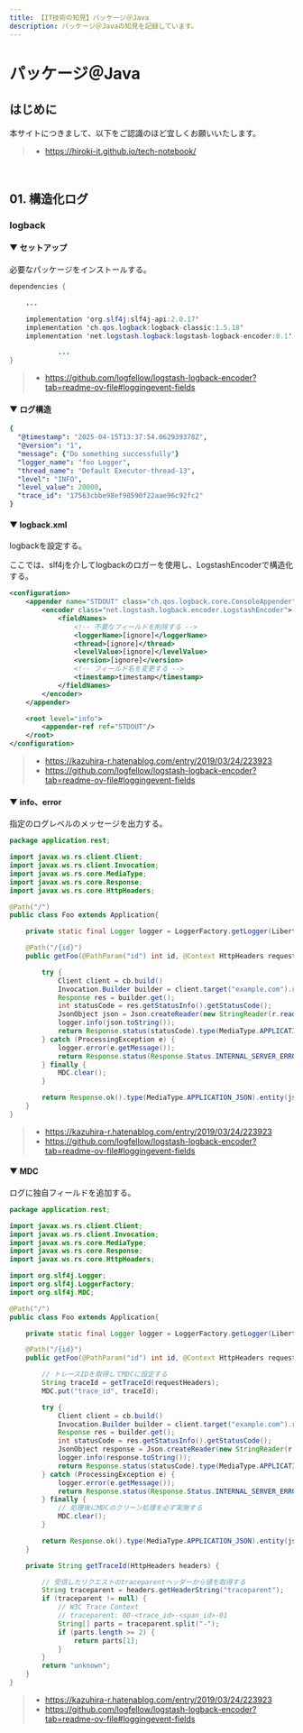 ```yaml
---
title: 【IT技術の知見】パッケージ＠Java
description: パッケージ＠Javaの知見を記録しています。
---
```


# パッケージ＠Java

## はじめに

本サイトにつきまして、以下をご認識のほど宜しくお願いいたします。

> - https://hiroki-it.github.io/tech-notebook/

<br>

## 01. 構造化ログ

### logback

#### ▼ セットアップ

必要なパッケージをインストールする。

```java
dependencies {

    ...

    implementation 'org.slf4j:slf4j-api:2.0.17'
    implementation 'ch.qos.logback:logback-classic:1.5.18'
    implementation 'net.logstash.logback:logstash-logback-encoder:8.1'

            ...
}
```

> - https://github.com/logfellow/logstash-logback-encoder?tab=readme-ov-file#loggingevent-fields

#### ▼ ログ構造

```yaml
{
  "@timestamp": "2025-04-15T13:37:54.062939378Z",
  "@version": "1",
  "message": {"Do something successfully"}
  "logger_name": "foo Logger",
  "thread_name": "Default Executor-thread-13",
  "level": "INFO",
  "level_value": 20000,
  "trace_id": "17563cbbe98ef98590f22aae96c92fc2"
}
```

#### ▼ logback.xml

logbackを設定する。

ここでは、slf4jを介してlogbackのロガーを使用し、LogstashEncoderで構造化する。

```xml
<configuration>
    <appender name="STDOUT" class="ch.qos.logback.core.ConsoleAppender">
        <encoder class="net.logstash.logback.encoder.LogstashEncoder">
            <fieldNames>
                <!-- 不要なフィールドを削除する -->
                <loggerName>[ignore]</loggerName>
                <thread>[ignore]</thread>
                <levelValue>[ignore]</levelValue>
                <version>[ignore]</version>
                <!-- フィールド名を変更する -->
                <timestamp>timestamp</timestamp>
            </fieldNames>
        </encoder>
    </appender>

    <root level="info">
        <appender-ref ref="STDOUT"/>
    </root>
</configuration>
```

> - https://kazuhira-r.hatenablog.com/entry/2019/03/24/223923
> - https://github.com/logfellow/logstash-logback-encoder?tab=readme-ov-file#loggingevent-fields

#### ▼ info、error

指定のログレベルのメッセージを出力する。

```java
package application.rest;

import javax.ws.rs.client.Client;
import javax.ws.rs.client.Invocation;
import javax.ws.rs.core.MediaType;
import javax.ws.rs.core.Response;
import javax.ws.rs.core.HttpHeaders;

@Path("/")
public class Foo extends Application{

    private static final Logger logger = LoggerFactory.getLogger(LibertyRestEndpoint.class);

    @Path("/{id}")
    public getFoo(@PathParam("id") int id, @Context HttpHeaders requestHeaders) {

        try {
            Client client = cb.build()
            Invocation.Builder builder = client.target("example.com").request(MediaType.APPLICATION_JSON)
            Response res = builder.get();
            int statusCode = res.getStatusInfo().getStatusCode();
            JsonObject json = Json.createReader(new StringReader(r.readEntity(String.class)).readObject();
            logger.info(json.toString());
            return Response.status(statusCode).type(MediaType.APPLICATION_JSON).entity(json).build();
        } catch (ProcessingException e) {
            logger.error(e.getMessage());
            return Response.status(Response.Status.INTERNAL_SERVER_ERROR).type(MediaType.APPLICATION_JSON).entity("{\"error\": \"Failed to do something.\"}").build();
        } finally {
            MDC.clear();
        }

        return Response.ok().type(MediaType.APPLICATION_JSON).entity(jsonResStr).build();
    }
}
```

> - https://kazuhira-r.hatenablog.com/entry/2019/03/24/223923
> - https://github.com/logfellow/logstash-logback-encoder?tab=readme-ov-file#loggingevent-fields

#### ▼ MDC

ログに独自フィールドを追加する。

```java
package application.rest;

import javax.ws.rs.client.Client;
import javax.ws.rs.client.Invocation;
import javax.ws.rs.core.MediaType;
import javax.ws.rs.core.Response;
import javax.ws.rs.core.HttpHeaders;

import org.slf4j.Logger;
import org.slf4j.LoggerFactory;
import org.slf4j.MDC;

@Path("/")
public class Foo extends Application{

    private static final Logger logger = LoggerFactory.getLogger(LibertyRestEndpoint.class);

    @Path("/{id}")
    public getFoo(@PathParam("id") int id, @Context HttpHeaders requestHeaders) {

        // トレースIDを取得してMDCに設定する
        String traceId = getTraceId(requestHeaders);
        MDC.put("trace_id", traceId);

        try {
            Client client = cb.build()
            Invocation.Builder builder = client.target("example.com").request(MediaType.APPLICATION_JSON)
            Response res = builder.get();
            int statusCode = res.getStatusInfo().getStatusCode();
            JsonObject response = Json.createReader(new StringReader(r.readEntity(String.class)).readObject();
            logger.info(response.toString());
            return Response.status(statusCode).type(MediaType.APPLICATION_JSON).entity(json).build();
        } catch (ProcessingException e) {
            logger.error(e.getMessage());
            return Response.status(Response.Status.INTERNAL_SERVER_ERROR).type(MediaType.APPLICATION_JSON).entity("{\"error\": \"Failed to do something.\"}").build();
        } finally {
            // 処理後にMDCのクリーン処理を必ず実施する
            MDC.clear();
        }

        return Response.ok().type(MediaType.APPLICATION_JSON).entity(jsonResStr).build();
    }

    private String getTraceId(HttpHeaders headers) {

        // 受信したリクエストのtraceparentヘッダーから値を取得する
        String traceparent = headers.getHeaderString("traceparent");
        if (traceparent != null) {
            // W3C Trace Context
            // traceparent: 00-<trace_id>-<span_id>-01
            String[] parts = traceparent.split("-");
            if (parts.length >= 2) {
                return parts[1];
            }
        }
        return "unknown";
    }
}
```

> - https://kazuhira-r.hatenablog.com/entry/2019/03/24/223923
> - https://github.com/logfellow/logstash-logback-encoder?tab=readme-ov-file#loggingevent-fields

<br>
